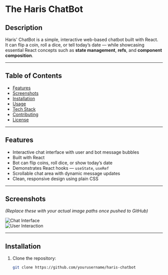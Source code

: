 # The Haris ChatBot

## Description

Haris' ChatBot is a simple, interactive web-based chatbot built with React.  
It can flip a coin, roll a dice, or tell today’s date — while showcasing essential React concepts such as **state management**, **refs**, and **component composition**.

---

## Table of Contents

- [Features](#features)
- [Screenshots](#screenshots)
- [Installation](#installation)
- [Usage](#usage)
- [Tech Stack](#tech-stack)
- [Contributing](#contributing)
- [License](#license)

---

## Features

- Interactive chat interface with user and bot message bubbles
- Built with React
- Bot can flip coins, roll dice, or show today’s date
- Demonstrates React hooks — `useState`, `useRef`
- Scrollable chat area with dynamic message updates
- Clean, responsive design using plain CSS

---

## Screenshots

_(Replace these with your actual image paths once pushed to GitHub)_

![Chat Interface](https://github.com/yourusername/haris-chatbot/blob/main/images/chat-ui.png "Chat Interface")  
![User Interaction](https://github.com/yourusername/haris-chatbot/blob/main/images/chat-user.png "User Interaction")

---

## Installation

1. Clone the repository:
   ```bash
   git clone https://github.com/yourusername/haris-chatbot
   ```
